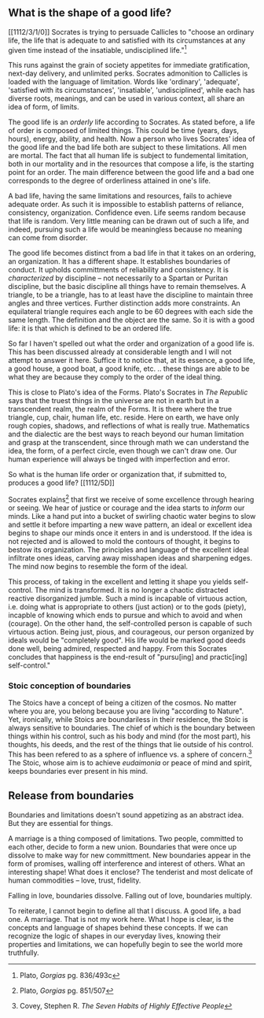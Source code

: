 ## What is the shape of a good life?
[[1112/3/1/0]]
Socrates is trying to persuade Callicles to "choose an ordinary life, the life that is adequate to and satisfied with its circumstances at any given time instead of the insatiable, undisciplined life."[^1]

This runs against the grain of society appetites for immediate gratification, next-day delivery, and unlimited perks. Socrates admonition to Callicles is loaded with the language of limitation. Words like 'ordinary', 'adequate', 'satisfied with its circumstances', 'insatiable', 'undisciplined', while each has diverse roots, meanings, and can be used in various context, all share an idea of form, of limits. 

The good life is an _orderly_ life according to Socrates. As stated before, a life of order is composed of limited things. This could be time (years, days, hours), energy, ability, and health. Now a person who lives Socrates' idea of the good life and the bad life both are subject to these limitations. All men are mortal. The fact that all human life is subject to fundemental limitation, both in our mortality and in the resources that compose a life, is the starting point for an order. The main difference between the good life and a bad one corresponds to the degree of orderliness attained in one's life. 

A bad life, having the same limitations and resources, fails to achieve adequate order. As such it is impossible to establish patterns of reliance, consistency, organization. Confidence even. Life seems random because that life is random. Very little meaning can be drawn out of such a life, and indeed, pursuing such a life would be meaningless because no meaning can come from disorder.

The good life becomes distinct from a bad life in that it takes on an ordering, an organization. It has a different shape. It establishes boundaries of conduct. It upholds committments of reliability and consistency. It is _characterized_ by discipline – not necessarily to a Spartan or Puritan discipline, but the basic discipline all things have to remain themselves. A triangle, to be a triangle, has to at least have the discipline to maintain three angles and three vertices. Further distinction adds more constraints. An equilateral triangle requires each angle to be 60 degrees with each side the same length. The definition and the object are the same. So it is with a good life: it is that which is defined to be an ordered life.

So far I haven't spelled out what the order and organization of a good life is. This has been discussed already at considerable length and I will not attempt to answer it here. Suffice it to notice that, at its essence, a good life, a good house, a good boat, a good knife, etc. .. these things are able to be what they are because they comply to the order of the ideal thing. 

This is close to Plato's idea of the Forms.  Plato's Socrates in _The Republic_ says that the truest things in the universe are not in earth but in a transcendent realm, the realm of the Forms. It is there where the true triangle, cup, chair, human life, etc. reside. Here on earth, we have only rough copies, shadows, and reflections of what is really true. Mathematics and the dialectic are the best ways to reach beyond our human limitation and grasp at the transcendent, since through math we can understand the idea, the form, of a perfect circle, even though we can't draw one. Our human experience will always be tinged with imperfection and error.

So what is the human life order or organization that, if submitted to, produces a good life? [[1112/5D]]

Socrates explains[^3] that first we receive of some excellence through hearing or seeing. We hear of justice or courage and the idea starts to _inform_ our minds. Like a hand put into a bucket of swirling chaotic water begins to slow and settle it before imparting a new wave pattern, an ideal or excellent idea begins to shape our minds once it enters in and is understood. If the idea is not rejected and is allowed to mold the contours of thought, it begins to bestow its organization. The principles and language of the excellent ideal infiltrate ones ideas, carving away misshapen ideas and sharpening edges. The mind now begins to resemble the form of the ideal.

This process, of taking in the excellent and letting it shape you yields self-control. The mind is transformed. It is no longer a chaotic distracted reactive disorganized jumble. Such a mind is incapable of virtuous action, i.e. doing what is appropriate to others (just action) or to the gods (piety), incapble of knowing which ends to pursue and which to avoid and when (courage). On the other hand, the self-controlled person is capable of such virtuous action. Being just, pious, and courageous, our person organized by ideals would be "completely good". His life would be marked good deeds done well, being admired, respected and happy. From this Socrates concludes that happiness is the end-result of "pursu[ing] and practic[ing] self-control."

### Stoic conception of boundaries
The Stoics have a concept of being a citizen of the cosmos. No matter where you are, you belong because you are living "according to Nature". Yet, ironically, while Stoics are boundariless in their residence,  the Stoic is always sensitive to boundaries.
The chief of which is the boundary between things within his control, such as his body and mind (for the most part), his thoughts, his deeds, and the rest of the things that lie outside of his control.
This has been refered to as a sphere of influence vs. a sphere of concern.[^2]
The Stoic, whose aim is to achieve _eudaimonia_ or peace of mind and spirit, keeps boundaries ever present in his mind.

## Release from boundaries
Boundaries and limitations doesn't sound appetizing as an abstract idea. But they are essential for things. 

A marriage is a thing composed of limitations. Two people, committed to each other, decide to form a new union. Boundaries that were once up dissolve to make way for new committment. New boundaries appear in the form of promises, walling off interference and interest of others. What an interesting shape! What does it enclose? The tenderist and most delicate of human commodities – love, trust, fidelity.

Falling in love, boundaries dissolve. Falling out of love, boundaries multiply.

To reiterate, I cannot begin to define all that I discuss. A good life, a bad one. A marriage. That is not my work here. What I hope is clear, is the concepts and language of shapes behind these concepts. If we can recognize the logic of shapes in our everyday lives, knowing their properties and limitations, we can hopefully begin to see the world more truthfully.



[^1]: Plato, _Gorgias_ pg. 836/493c
[^2]: Covey, Stephen R. _The Seven Habits of Highly Effective People_ 
[^3]: Plato, _Gorgias_ pg. 851/507